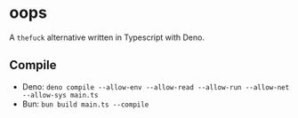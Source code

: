 # oops

A `thefuck` alternative written in Typescript with Deno.

## Compile

- Deno:
  `deno compile --allow-env --allow-read --allow-run --allow-net --allow-sys main.ts`
- Bun: `bun build main.ts --compile`
